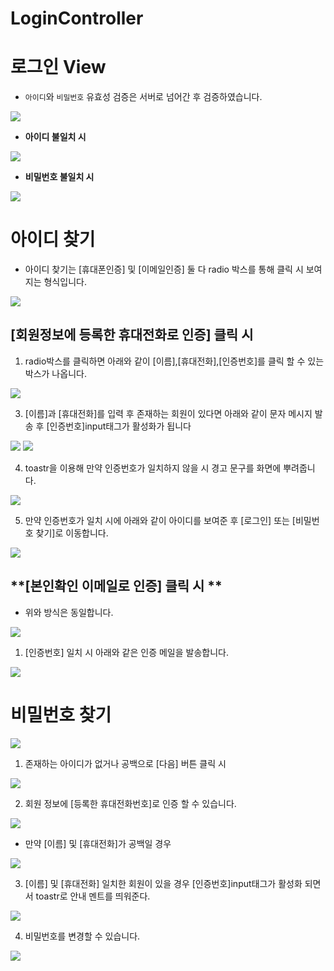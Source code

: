 # **LoginController**

# **로그인 View**
- `아이디`와 `비밀번호` 유효성 검증은 서버로 넘어간 후 검증하였습니다.

<img src ="https://user-images.githubusercontent.com/69107255/113581679-6fb49880-9662-11eb-9725-19c62c25c9b0.png">

- **아이디 불일치 시**
<img src ="https://user-images.githubusercontent.com/69107255/113582037-d76ae380-9662-11eb-9234-e1476743b9d7.png">

- **비밀번호 불일치 시**
<img src ="https://user-images.githubusercontent.com/69107255/113581914-baceab80-9662-11eb-8e4b-3b3ac1ef97e5.png">

# **아이디 찾기**

- 아이디 찾기는 [휴대폰인증] 및 [이메일인증] 둘 다 radio 박스를 통해 클릭 시 보여지는 형식입니다.

<img src ="https://user-images.githubusercontent.com/69107255/113582263-1c8f1580-9663-11eb-96da-d153608a473c.png">

## **[회원정보에 등록한 휴대전화로 인증] 클릭 시**

1. radio박스를 클릭하면 아래와 같이 [이름],[휴대전화],[인증번호]를 클릭 할 수 있는 박스가 나옵니다.

<img src ="https://user-images.githubusercontent.com/69107255/113582424-53652b80-9663-11eb-8342-8d809346a96c.png">

3. [이름]과 [휴대전화]를 입력 후 존재하는 회원이 있다면 아래와 같이 문자 메시지 발송 후 [인증번호]input태그가 활성화가 됩니다

<img src ="https://user-images.githubusercontent.com/69107255/113583788-0bdf9f00-9665-11eb-80a9-0f3c8cb7610c.png">

<img src ="https://user-images.githubusercontent.com/69107255/113583514-b3100680-9664-11eb-817a-8b9838c805ee.png">

4. toastr을 이용해 만약 인증번호가 일치하지 않을 시 경고 문구를 화면에 뿌려줍니다.

<img src ="https://user-images.githubusercontent.com/69107255/113584058-62e57400-9665-11eb-8be3-ebea9532245d.png">

5. 만약 인증번호가 일치 시에 아래와 같이 아이디를 보여준 후 [로그인] 또는 [비밀번호 찾기]로 이동합니다. 

<img src ="https://user-images.githubusercontent.com/69107255/113584433-d8e9db00-9665-11eb-970c-24286b9bd47b.png">

## **[본인확인 이메일로 인증] 클릭 시 **

- 위와 방식은 동일합니다.

<img src ="https://user-images.githubusercontent.com/69107255/113582605-87d8e780-9663-11eb-8361-adaa4ff2ddae.png">

1. [인증번호] 일치 시 아래와 같은 인증 메일을 발송합니다.

<img src ="https://user-images.githubusercontent.com/69107255/113584778-4269e980-9666-11eb-81f7-d8727ebfc991.png">

# **비밀번호 찾기**

<img src ="https://user-images.githubusercontent.com/69107255/113584946-84932b00-9666-11eb-9940-fd2413033bac.png">

1. 존재하는 아이디가 없거나 공백으로 [다음] 버튼 클릭 시

<img src ="https://user-images.githubusercontent.com/69107255/113585101-b906e700-9666-11eb-8e13-37c6df8f82df.png">

2. 회원 정보에 [등록한 휴대전화번호]로 인증 할 수 있습니다.

<img src ="https://user-images.githubusercontent.com/69107255/113585271-f9fefb80-9666-11eb-843d-e0f555687aed.png">

- 만약 [이름] 및 [휴대전화]가 공백일 경우

<img src ="https://user-images.githubusercontent.com/69107255/113585575-5feb8300-9667-11eb-88b2-ea9dbbd1edcd.png">

3. [이름] 및 [휴대전화] 일치한 회원이 있을 경우 [인증번호]input태그가 활성화 되면서 toastr로 안내 멘트를 띄워준다.

<img src ="https://user-images.githubusercontent.com/69107255/113585662-801b4200-9667-11eb-81c7-1cb4af61da9c.png">

4. 비밀번호를 변경할 수 있습니다.

<img src ="https://user-images.githubusercontent.com/69107255/113585996-eb651400-9667-11eb-8a1f-80ae1a6d5d38.png">